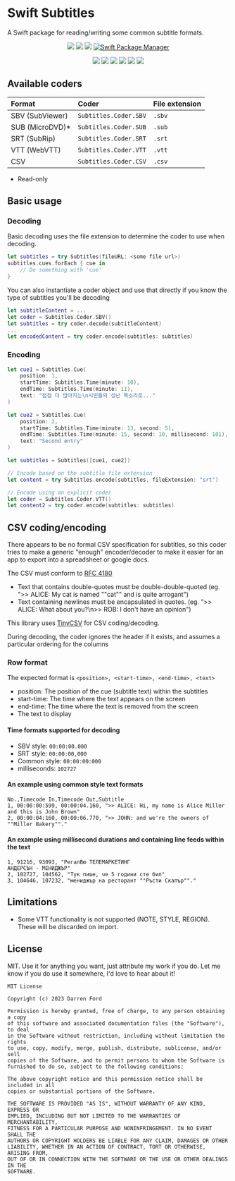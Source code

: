 # Swift Subtitles

A Swift package for reading/writing some common subtitle formats.

<p align="center">
    <img src="https://img.shields.io/github/v/tag/dagronf/SwiftSubtitles" />
    <img src="https://img.shields.io/badge/Swift-5.4-orange.svg" />
    <img src="https://img.shields.io/badge/License-MIT-lightgrey" />
    <a href="https://swift.org/package-manager">
        <img src="https://img.shields.io/badge/spm-compatible-brightgreen.svg?style=flat" alt="Swift Package Manager" />
    </a>
</p>

<p align="center">
    <img src="https://img.shields.io/badge/macOS-10.13+-red" />
    <img src="https://img.shields.io/badge/macCatalyst-2+-purple" />
    <img src="https://img.shields.io/badge/iOS-13+-blue" />
    <img src="https://img.shields.io/badge/tvOS-13+-orange" />
    <img src="https://img.shields.io/badge/watchOS-4+-yellow" />
    <img src="https://img.shields.io/badge/Linux-compatible-orange" />
</p>

## Available coders

| Format           | Coder                  | File extension  |
|:-----------------|:-----------------------|:----------------|
| SBV (SubViewer)  | `Subtitles.Coder.SBV`  | `.sbv`          |
| SUB (MicroDVD)*  | `Subtitles.Coder.SUB`  | `.sub`          |
| SRT (SubRip)     | `Subtitles.Coder.SRT`  | `.srt`          |
| VTT (WebVTT)     | `Subtitles.Coder.VTT`  | `.vtt`          |
| CSV              | `Subtitles.Coder.CSV`  | `.csv`          |

* Read-only

## Basic usage

### Decoding

Basic decoding uses the file extension to determine the coder to use when decoding.

```swift
let subtitles = try Subtitles(fileURL: <some file url>)
subtitles.cues.forEach { cue in
	// Do something with 'cue'
}
```

You can also instantiate a coder object and use that directly if you know the type of subtitles you'll be decoding

```swift
let subtitleContent = ...
let coder = Subtitles.Coder.SBV()
let subtitles = try coder.decode(subtitleContent)
...
let encodedContent = try coder.encode(subtitles: subtitles)
``` 

### Encoding

```swift
let cue1 = Subtitles.Cue(
	position: 1,
	startTime: Subtitles.Time(minute: 10),
	endTime: Subtitles.Time(minute: 11),
	text: "점점 더 많아지는\n시민들의 성난 목소리로..."
)

let cue2 = Subtitles.Cue(
	position: 2,
	startTime: Subtitles.Time(minute: 13, second: 5),
	endTime: Subtitles.Time(minute: 15, second: 10, millisecond: 101),
	text: "Second entry"
)

let subtitles = Subtitles([cue1, cue2])

// Encode based on the subtitle file extension
let content = try Subtitles.encode(subtitles, fileExtension: "srt")

// Encode using an explicit coder
let coder = Subtitles.Coder.VTT()
let content2 = try coder.encode(subtitles: subtitles)
```

## CSV coding/encoding

There appears to be no formal CSV specification for subtitles, so this coder tries to make a generic "enough" encoder/decoder to make it easier for an app to export into a spreadsheet or google docs.

The CSV must conform to [RFC 4180](https://www.rfc-editor.org/rfc/rfc4180.html)

* Text that contains double-quotes must be double-double-quoted (eg. ">> ALICE: My cat is named ""cat"" and is quite arrogant")
* Text containing newlines must be encapsulated in quotes. (eg. ">> ALICE: What about you?\n>> ROB: I don't have an opinion")

This library uses [TinyCSV](https://github.com/dagronf/TinyCSV) for CSV coding/decoding.

During decoding, the coder ignores the header if it exists, and assumes a particular ordering for the columns

### Row format

The expected format is `<position>, <start-time>, <end-time>, <text>`

* position: The position of the cue (subtitle text) within the subtitles
* start-time: The time where the text appears on the screen
* end-time: The time where the text is removed from the screen
* The text to display

#### Time formats supported for decoding

* SBV style: `00:00:00.000`
* SRT style: `00:00:00,000`
* Common style: `00:00:00:000`
* milliseconds: `102727`

#### An example using common style text formats

```
No.,Timecode In,Timecode Out,Subtitle
1, 00:00:00:599, 00:00:04.160, ">> ALICE: Hi, my name is Alice Miller and this is John Brown"
2, 00:00:04:160, 00:00:06.770, ">> JOHN: and we're the owners of ""Miller Bakery""."
```

#### An example using millisecond durations and containing line feeds within the text

```
1, 91216, 93093, "РегалВю ТЕЛЕМАРКЕТИНГ
АНДЕРСЪН - МЕНИДЖЪР"
2, 102727, 104562, "Тук пише, че 5 години сте бил"
3, 104646, 107232, "мениджър на ресторант ""Ръсти Скапър""."
```

## Limitations

* Some VTT functionality is not supported (NOTE, STYLE, REGION). These will be discarded on import. 

## License

MIT. Use it for anything you want, just attribute my work if you do. Let me know if you do use it somewhere, I'd love to hear about it!

```
MIT License

Copyright (c) 2023 Darren Ford

Permission is hereby granted, free of charge, to any person obtaining a copy
of this software and associated documentation files (the "Software"), to deal
in the Software without restriction, including without limitation the rights
to use, copy, modify, merge, publish, distribute, sublicense, and/or sell
copies of the Software, and to permit persons to whom the Software is
furnished to do so, subject to the following conditions:

The above copyright notice and this permission notice shall be included in all
copies or substantial portions of the Software.

THE SOFTWARE IS PROVIDED "AS IS", WITHOUT WARRANTY OF ANY KIND, EXPRESS OR
IMPLIED, INCLUDING BUT NOT LIMITED TO THE WARRANTIES OF MERCHANTABILITY,
FITNESS FOR A PARTICULAR PURPOSE AND NONINFRINGEMENT. IN NO EVENT SHALL THE
AUTHORS OR COPYRIGHT HOLDERS BE LIABLE FOR ANY CLAIM, DAMAGES OR OTHER
LIABILITY, WHETHER IN AN ACTION OF CONTRACT, TORT OR OTHERWISE, ARISING FROM,
OUT OF OR IN CONNECTION WITH THE SOFTWARE OR THE USE OR OTHER DEALINGS IN THE
SOFTWARE.
```
